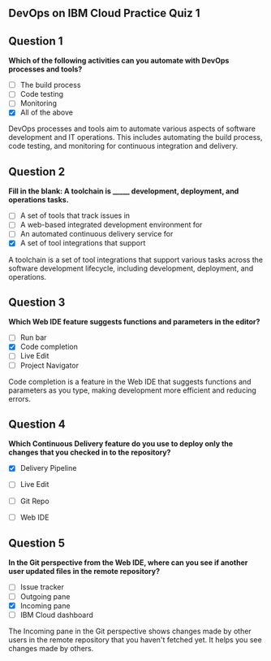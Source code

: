 ## DevOps on IBM Cloud Practice Quiz 1 

## Question 1

**Which of the following activities can you automate with DevOps processes and tools?**

- [ ] The build process
- [ ] Code testing
- [ ] Monitoring
- [x] All of the above

DevOps processes and tools aim to automate various aspects of software development and IT operations. This includes automating the build process, code testing, and monitoring for continuous integration and delivery.

## Question 2

**Fill in the blank: A toolchain is _____ development, deployment, and operations tasks.**

- [ ] A set of tools that track issues in
- [ ] A web-based integrated development environment for
- [ ] An automated continuous delivery service for
- [x] A set of tool integrations that support

A toolchain is a set of tool integrations that support various tasks across the software development lifecycle, including development, deployment, and operations.

## Question 3

**Which Web IDE feature suggests functions and parameters in the editor?**

- [ ] Run bar
- [x] Code completion
- [ ] Live Edit
- [ ] Project Navigator

Code completion is a feature in the Web IDE that suggests functions and parameters as you type, making development more efficient and reducing errors.

## Question 4

**Which Continuous Delivery feature do you use to deploy only the changes that you checked in to the repository?**

- [x] Delivery Pipeline
- [ ] Live Edit
- [ ] Git Repo
- [ ] Web IDE


## Question 5

**In the Git perspective from the Web IDE, where can you see if another user updated files in the remote repository?**

- [ ] Issue tracker
- [ ] Outgoing pane
- [x] Incoming pane
- [ ] IBM Cloud dashboard

The Incoming pane in the Git perspective shows changes made by other users in the remote repository that you haven't fetched yet. It helps you see changes made by others.
